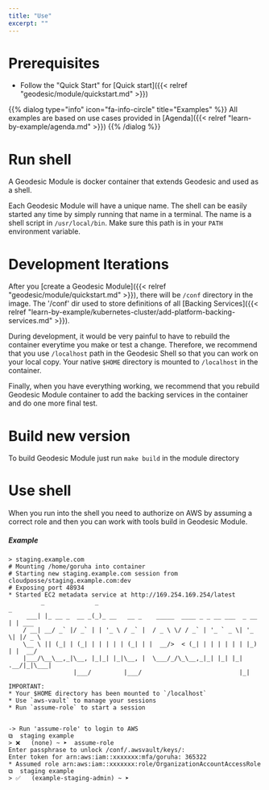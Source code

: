 ```yaml
---
title: "Use"
excerpt: ""
---
```

# Prerequisites

* Follow the "Quick Start" for [Quick start]({{< relref "geodesic/module/quickstart.md" >}})

{{% dialog type="info" icon="fa-info-circle" title="Examples" %}}
All examples are based on use cases provided in [Agenda]({{< relref "learn-by-example/agenda.md" >}})
{{% /dialog %}}

# Run shell

A Geodesic Module is docker container that extends Geodesic and used as a shell.

Each Geodesic Module will have a unique name. The shell can be easily started any time by simply running that name in a terminal.
The name is a shell script in `/usr/local/bin`. Make sure this path is in your `PATH` environment variable.

# Development Iterations

After you [create a Geodesic Module]({{< relref "geodesic/module/quickstart.md" >}}), there will be `/conf` directory in the image.
The '/conf' dir used to store definitions of all [Backing Services]({{< relref "learn-by-example/kubernetes-cluster/add-platform-backing-services.md" >}}).

During development, it would be very painful to have to rebuild the container everytime you make or test a change. Therefore, we recommend that you use `/localhost` path in the Geodesic Shell so that you can work on your local copy. Your native `$HOME` directory is mounted to `/localhost` in the container.

Finally, when you have everything working, we recommend that you rebuild Geodesic Module container to add the backing services in the container and do one more final test.

# Build new version

To build Geodesic Module just run `make build` in the module directory

# Use shell

When you run into the shell you need to authorize on AWS by assuming a correct role and then you can work with tools build in Geodesic Module.

##### Example
```shell
> staging.example.com
# Mounting /home/goruha into container
# Starting new staging.example.com session from   cloudposse/staging.example.com:dev
# Exposing port 48934
* Started EC2 metadata service at http://169.254.169.254/latest
         _              _                                              _
     ___| |_ __ _  __ _(_)_ __   __ _    _____  ____ _ _ __ ___  _ __ | | ___
    / __| __/ _` |/ _` | | '_ \ / _` |  / _ \ \/ / _` | '_ ` _ \| '_ \| |/ _ \
    \__ \ || (_| | (_| | | | | | (_| | |  __/>  < (_| | | | | | | |_) | |  __/
    |___/\__\__,_|\__, |_|_| |_|\__, |  \___/_/\_\__,_|_| |_| |_| .__/|_|\___|
                  |___/         |___/                           |_|

IMPORTANT:
* Your $HOME directory has been mounted to `/localhost`
* Use `aws-vault` to manage your sessions
* Run `assume-role` to start a session


-> Run 'assume-role' to login to AWS
⧉  staging example
> ❌   (none) ~ ➤  assume-role
Enter passphrase to unlock /conf/.awsvault/keys/:
Enter token for arn:aws:iam::xxxxxxx:mfa/goruha: 365322
* Assumed role arn:aws:iam::xxxxxxx:role/OrganizationAccountAccessRole
⧉  staging example
> ✅   (example-staging-admin) ~ ➤

```
